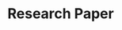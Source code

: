 # Research Paper

## <Title>
A data analysis performed by
<First and Last Name(s)>
for <Teacher Name>
on <Date>

<span style="color:blue"> 
NOTE: You are going to see a LOT of blue text in this file… this text is here to provide you with examples, please delete it as you complete each section.
</span>

Published Pyret file:  
<span style="color:blue"> 
&lt;Insert Link - You will have to republish your code & manually update this as the file changes. Hint: If you want to save the Pyret expressions you used to make the Data Displays in the file, add them to the Definitions Area. If you don’t want them to build every time, you can comment them out with # at the beginning of the line, just as you would comment any other notes for yourself or your teammates.&gt;
</span>

Link to spreadsheet:  <Insert Link>

## About the Data
Why is this topic important to you, and to your friends, family, and/or community? Why should someone outside your community care about this topic?

<span style="color:blue"> 
Copy & paste from your “Exploring a Dataset” file. 
</span>

Where did the dataset come from? How many rows does it have, and what do they represent? What columns does it have? Are they categorical or quantitative? What data types are they?

<span style="color:blue">
Copy & paste from your “Exploring a Dataset” file
</span>

Let’s consider the columns of the dataset. Describe two categorical columns and two quantitative columns.  Provide the datatype and a few examples from each column.
</span>

<span style="color:blue">
Refer to your dataset to respond to this question.

## Research Questions

What question(s) are you trying to answer? Why do the question(s) matter? Who would care about the answers to these questions?

<span style="color:blue"> 
Copy and paste the most interesting questions from the end of your “Exploring a Dataset” file and tell us why they matter.

EXAMPLE:
We want to know how much the weight of an animal affects the time it takes to be adopted. If weight is really important, and we know that different breeds of animals are larger than others, we could predict how sales of different breeds at pet stores are going to affect the animals that shelters need to house for a long time
</span>

What are some different subsets that made sense for your dataset?

<span style="color:blue"> 
EXAMPLE:
We needed to create grouped samples for just the dogs, just the rabbits, and just the cats, as well as the young animals and the old ones. Since the median age is 3, we decided that number would be the cutoff point between young and old animals.

We defined the following functions: is-dog, is-cat, is-rabbit, is-old, and is-young

Grouped samples were created using:
```dogs = filter(animals-table, is-dog)```
```cats = filter(animals-table, is-cats)```
```rabbits = filter(animals-table, is-rabbit)```
```old = filter(animals-table, is-old)```
```young = filter(animals-table, is-young)```
</span>

## Analysis

Tell your Data Story, describing each of the Data Cycles you used. You should share any relevant displays and measures that you made, the findings you took from them, and the question(s) they sparked. 

<span style="color:blue"> 
EXAMPLE:
We started out making a scatter plot for all the animals, using pounds as the explanatory variable and weeks as the response variable:
scatter-plot(animals-table, "name", "pounds", "weeks")

INSERT IMAGE WITH HTML

The resulting scatter plot clumps most of the data on the bottom-left corner of the chart. That means there are a few outliers that weigh a lot, and/or take a long time to be adopted. This is consistent with our measures of center and spread for these columns! It looks like the points tend to slope up as we go farther to the right, which might mean there’s a connection between how much an animal weighs and how long it takes to be adopted.

We also made a similar scatter plot for grouped samples of data, looking at young v. old animals, as well as a sample of just the dogs….

&lt; more data stories here &gt;

We computed the R-value for the scatter plot of all the animals, and found a moderate, positive correlation (R=0.65) between pounds and weight. The correlations for other grouped samples were…

&lt; more correlation discussion &gt;

We performed linear regression on these columns, producing the chart below:


The predictor function has a slope of 0.083, meaning that for each additional pound we predict an additional 0.83 additional weeks for that animal to find a home. We repeated this analysis, for dogs, cats, rabbits, old animals and young animals…

&lt; more analysis here &gt;
</span> 

## Discussion

Summarize your findings. Provide any insights or conclusions.

<span style="color:blue"> 
EXAMPLE:
Ultimately, there does appear to be a connection between an animals’ weight and it's time-to-adoption. This connection is stronger for dogs than for the general population, but not stronger for cats…

&lt; continued discussion of findings &gt;
</span> 

What are possible threats to validity? How do they impact your findings?

<span style="color:blue"> 
EXAMPLE:
It’s possible that there was some selection bias at work. Since we don’t know which shelter the animals dataset came from, we have no way of knowing if the animals at this shelter are representative of animals at other shelters. There could also be confounding variables: perhaps all the apartments near this one shelter only allow small dogs, which is skewing the dataset by making larger dogs much harder to adopt than they would be in another neighborhood.

&lt; continued discussion of threats to validity &gt;
</span> 

Are there any ethical implications?

<span style="color:blue"> 
EXAMPLE:
Publishing this data might convince other people that larger dogs are less desirable, and lead to an unfair bias against large dogs. Instead of merely reporting on this phenomenon, this paper might make the phenomenon worse!

&lt; continued discussion of ethical implications &gt;
</span> 


What are some opportunities for further analysis, and future research?

<span style="color:blue"> 
EXAMPLE:
It would be useful to gather more data from other animal shelters, to increase our sample size. It would also be nice to gather data on specific breeds of animals, since that may have played a role in adoption time…
</span> 


Confirm you have incorporated at least one interesting:
&#9744; Pie Chart		&#9744; Bar Chart		&#9744; Scatter Plot
&#9744; Histogram		&#9744; Box Plot 		&#9744; Linear Regression Plot

